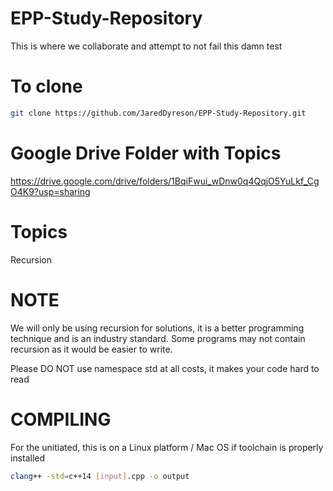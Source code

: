 # EPP-Study-Repository
This is where we collaborate and attempt to not fail this damn test

# To clone
```bash
git clone https://github.com/JaredDyreson/EPP-Study-Repository.git
```

# Google Drive Folder with Topics
https://drive.google.com/drive/folders/1BqiFwui_wDnw0q4QqjO5YuLkf_CgO4K9?usp=sharing
# Topics
Recursion

# NOTE
We will only be using recursion for solutions, it is a better programming technique and is an industry standard. Some programs may not contain recursion as it would be easier to write.

Please DO NOT use namespace std at all costs, it makes your code hard to read

# COMPILING
For the unitiated, this is on a Linux platform / Mac OS if toolchain is properly installed
```bash
clang++ -std=c++14 [input].cpp -o output
```
